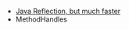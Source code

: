 - [Java Reflection, but much faster](https://www.optaplanner.org/blog/2018/01/09/JavaReflectionButMuchFaster.html)
- MethodHandles
